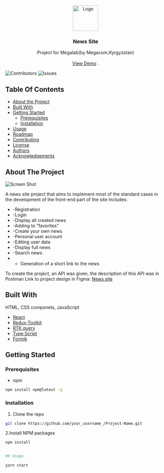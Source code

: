 <br/>
<p align="center">
  <a href="https://github.com/IURII-Izotov/News_Site">
    <img src="https://news-site-rho.vercel.app/static/media/logo-purple.5be150e132ed2f9c60058b60e3355ab6.svg" alt="Logo" width="80" height="80">
  </a>

  <h3 align="center">News Site</h3>

  <p align="center">
    Project for Megalab(by Megacom,Kyrgyzstan)
    <br/>
    <br/>
    <a href="https://github.com/IURII-Izotov/News_Site">View Demo</a>
    .
  </p>
</p>

![Contributors](https://img.shields.io/github/contributors/IURII-Izotov/News_Site?color=dark-green) ![Issues](https://img.shields.io/github/issues/IURII-Izotov/News_Site) 

## Table Of Contents

* [About the Project](#about-the-project)
* [Built With](#built-with)
* [Getting Started](#getting-started)
  * [Prerequisites](#prerequisites)
  * [Installation](#installation)
* [Usage](#usage)
* [Roadmap](#roadmap)
* [Contributing](#contributing)
* [License](#license)
* [Authors](#authors)
* [Acknowledgements](#acknowledgements)

## About The Project

![Screen Shot](https://i.postimg.cc/BZgtcjvN/image.jpg)

A news site project that aims to implement most of the standard cases in the development of the front-end part of the site
Includes:
* -Registration
* -Login
* -Display all created news
* -Adding to "favorites"
* -Create your own news
* -Personal user account
* -Editing user data
* -Display full news
* -Search news
* - Generation of a short link to the news

To create the project, an API was given, the description of this API was in Postman
Link to project design in Figma: [News site](https://shrtco.de/VlEuUV)

## Built With

HTML, CSS componets, JavaScript

* [React](https://reactjs.org/)
* [Redux-Toolkit](https://redux-toolkit.js.org/)
* [RTK query](https://redux-toolkit.js.org/rtk-query/overview)
* [Type Script](https://www.typescriptlang.org/)
* [Formik](https://formik.org/)

## Getting Started
### Prerequisites
* npm

```sh
npm install npm@latest -g
```

### Installation

1. Clone the repo

```sh
git clone https://github.com/your_username_/Project-Name.git
```

2.Install NPM packages

```sh
npm install


## Usage

yarn start
